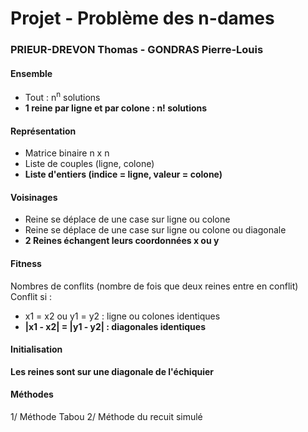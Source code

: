 # Projet - Problème des n-dames
### PRIEUR-DREVON Thomas - GONDRAS Pierre-Louis

#### Ensemble
- Tout : n<sup>n</sup> solutions
- **1 reine par ligne et par colone : n! solutions**

#### Représentation
- Matrice binaire n x n
- Liste de couples (ligne, colone)
- **Liste d'entiers (indice = ligne, valeur = colone)**

#### Voisinages
- Reine se déplace de une case sur ligne ou colone
- Reine se déplace de une case sur ligne ou colone ou diagonale
- **2 Reines échangent leurs coordonnées x ou y**

#### Fitness
Nombres de conflits (nombre de fois que deux reines entre en conflit)
Conflit si :
- x1 = x2 ou y1 = y2 : ligne ou colones identiques
- **|x1 - x2| = |y1 - y2| : diagonales identiques**

#### Initialisation
**Les reines sont sur une diagonale de l'échiquier**

#### Méthodes
 1/ Méthode Tabou
 2/ Méthode du recuit simulé
 